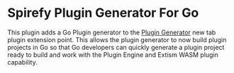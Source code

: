 # Spirefy Plugin Generator For Go

This plugin adds a Go Plugin generator to the <a target="_blank" href="https://github.com/spirefy/plugin-generator">Plugin Generator</a> new tab</a> plugin extension point. This
allows the plugin generator to now build plugin projects in Go so that Go developers
can quickly generate a plugin project ready to build and work with the Plugin Engine
and Extism WASM plugin capability. 

